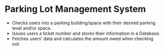 # Parking Lot Management System

<ul>
  <li>Checks users into a parking building/space with their desired parking level and/or space.</li>
  <li>Issues users a ticket number and stores their information in a Database.</li>
  <li>Fetches users’ data and calculates the amount owed when checking out.</li>
 </ul>



